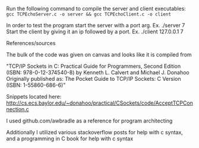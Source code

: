 
Run the following command to compile the server and client executables:
`gcc TCPEchoServer.c -o server && gcc TCPEchoClient.c -o client`

In order to test the program start the server with a port arg.  Ex. ./server 7
Start the client by giving it an ip followed by a port.  Ex. ./client 127.0.0.1 7


References/sources

The bulk of the code was given on canvas and looks like it is compiled from 	

"TCP/IP Sockets in C: Practical Guide for Programmers, Second Edition (ISBN: 978-0-12-374540-8) by Kenneth L. Calvert and Michael J. Donahoo 
Originally published as: The Pocket Guide to TCP/IP Sockets: C Version (ISBN: 1-55860-686-6)"

Snippets located here: http://cs.ecs.baylor.edu/~donahoo/practical/CSockets/code/AcceptTCPConnection.c

I used github.com/awbradle as a reference for program architecting

Additionally I utilized various stackoverflow posts for help with c syntax, and a programming in C book for help with c syntax